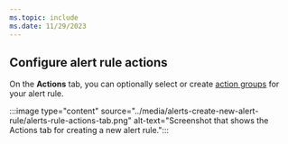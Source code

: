 ```yaml
---
ms.topic: include
ms.date: 11/29/2023
---
```


## Configure alert rule actions

On the **Actions** tab, you can optionally select or create [action groups](../action-groups.md) for your alert rule.

:::image type="content" source="../media/alerts-create-new-alert-rule/alerts-rule-actions-tab.png" alt-text="Screenshot that shows the Actions tab for creating a new alert rule.":::

